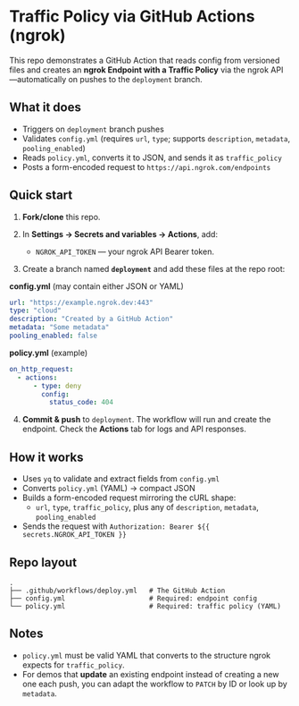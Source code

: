 # Traffic Policy via GitHub Actions (ngrok)

This repo demonstrates a GitHub Action that reads config from versioned files and creates an **ngrok Endpoint with a Traffic Policy** via the ngrok API—automatically on pushes to the `deployment` branch.

## What it does

* Triggers on `deployment` branch pushes
* Validates `config.yml` (requires `url`, `type`; supports `description`, `metadata`, `pooling_enabled`)
* Reads `policy.yml`, converts it to JSON, and sends it as `traffic_policy`
* Posts a form-encoded request to `https://api.ngrok.com/endpoints`

## Quick start

1. **Fork/clone** this repo.
2. In **Settings → Secrets and variables → Actions**, add:

   * `NGROK_API_TOKEN` — your ngrok API Bearer token.
3. Create a branch named **`deployment`** and add these files at the repo root:

**config.yml** (may contain either JSON or YAML)

```yaml
url: "https://example.ngrok.dev:443"
type: "cloud"
description: "Created by a GitHub Action"
metadata: "Some metadata"
pooling_enabled: false
```

**policy.yml** (example)

```yaml
on_http_request:
  - actions:
      - type: deny
        config:
          status_code: 404
```

4. **Commit & push** to `deployment`.
   The workflow will run and create the endpoint. Check the **Actions** tab for logs and API responses.

## How it works

* Uses `yq` to validate and extract fields from `config.yml`
* Converts `policy.yml` (YAML) → compact JSON
* Builds a form-encoded request mirroring the cURL shape:
  * `url`, `type`, `traffic_policy`, plus any of `description`, `metadata`, `pooling_enabled`
* Sends the request with `Authorization: Bearer ${{ secrets.NGROK_API_TOKEN }}`

## Repo layout

```
.
├── .github/workflows/deploy.yml   # The GitHub Action
├── config.yml                     # Required: endpoint config
└── policy.yml                     # Required: traffic policy (YAML)
```

## Notes

* `policy.yml` must be valid YAML that converts to the structure ngrok expects for `traffic_policy`.
* For demos that **update** an existing endpoint instead of creating a new one each push, you can adapt the workflow to `PATCH` by ID or look up by `metadata`.
